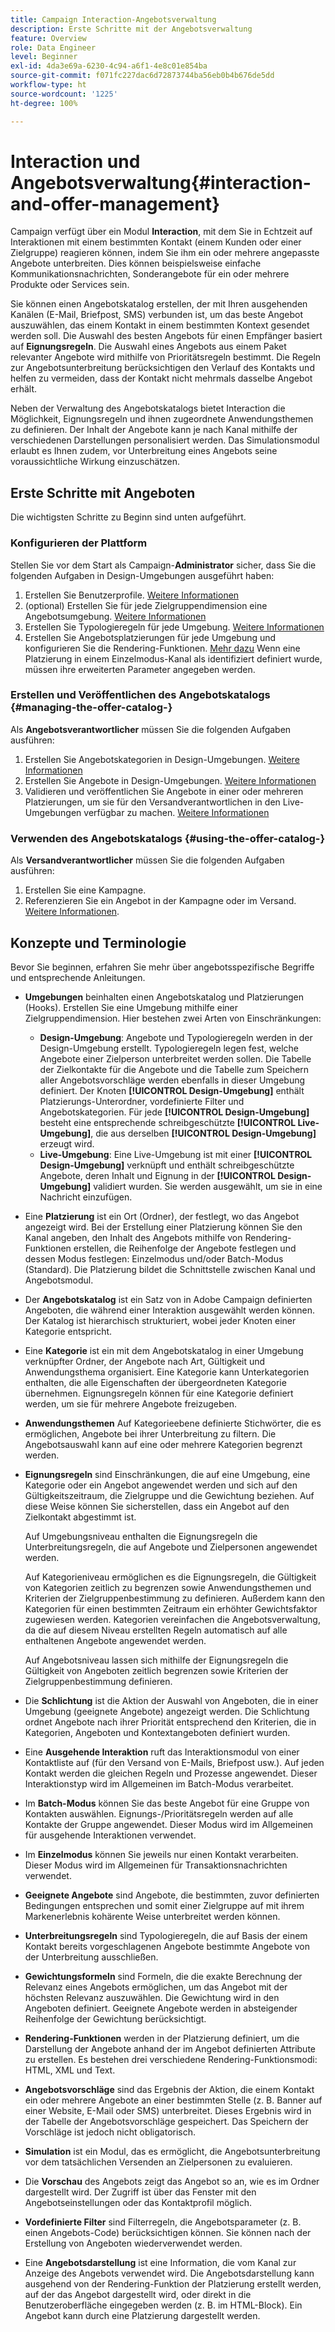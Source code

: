 ```yaml
---
title: Campaign Interaction-Angebotsverwaltung
description: Erste Schritte mit der Angebotsverwaltung
feature: Overview
role: Data Engineer
level: Beginner
exl-id: 4da3e69a-6230-4c94-a6f1-4e8c01e854ba
source-git-commit: f071fc227dac6d72873744ba56eb0b4b676de5dd
workflow-type: ht
source-wordcount: '1225'
ht-degree: 100%

---
```


# Interaction und Angebotsverwaltung{#interaction-and-offer-management}

Campaign verfügt über ein Modul **Interaction**, mit dem Sie in Echtzeit auf Interaktionen mit einem bestimmten Kontakt (einem Kunden oder einer Zielgruppe) reagieren können, indem Sie ihm ein oder mehrere angepasste Angebote unterbreiten. Dies können beispielsweise einfache Kommunikationsnachrichten, Sonderangebote für ein oder mehrere Produkte oder Services sein.

Sie können einen Angebotskatalog erstellen, der mit Ihren ausgehenden Kanälen (E-Mail, Briefpost, SMS) verbunden ist, um das beste Angebot auszuwählen, das einem Kontakt in einem bestimmten Kontext gesendet werden soll. Die Auswahl des besten Angebots für einen Empfänger basiert auf **Eignungsregeln**. Die Auswahl eines Angebots aus einem Paket relevanter Angebote wird mithilfe von Prioritätsregeln bestimmt. Die Regeln zur Angebotsunterbreitung berücksichtigen den Verlauf des Kontakts und helfen zu vermeiden, dass der Kontakt nicht mehrmals dasselbe Angebot erhält.

Neben der Verwaltung des Angebotskatalogs bietet Interaction die Möglichkeit, Eignungsregeln und ihnen zugeordnete Anwendungsthemen zu definieren. Der Inhalt der Angebote kann je nach Kanal mithilfe der verschiedenen Darstellungen personalisiert werden. Das Simulationsmodul erlaubt es Ihnen zudem, vor Unterbreitung eines Angebots seine voraussichtliche Wirkung einzuschätzen.

## Erste Schritte mit Angeboten

Die wichtigsten Schritte zu Beginn sind unten aufgeführt.

### Konfigurieren der Plattform

Stellen Sie vor dem Start als Campaign-**Administrator** sicher, dass Sie die folgenden Aufgaben in Design-Umgebungen ausgeführt haben:

1. Erstellen Sie Benutzerprofile. [Weitere Informationen](interaction-operators.md)
1. (optional) Erstellen Sie für jede Zielgruppendimension eine Angebotsumgebung. [Weitere Informationen](interaction-env.md)
1. Erstellen Sie Typologieregeln für jede Umgebung. [Weitere Informationen](interaction-offer.md#offer-presentation)
1. Erstellen Sie Angebotsplatzierungen für jede Umgebung und konfigurieren Sie die Rendering-Funktionen. [Mehr dazu](interaction-offer-spaces.md)
Wenn eine Platzierung in einem Einzelmodus-Kanal als identifiziert definiert wurde, müssen ihre erweiterten Parameter angegeben werden.

### Erstellen und Veröffentlichen des Angebotskatalogs {#managing-the-offer-catalog-}

Als **Angebotsverantwortlicher** müssen Sie die folgenden Aufgaben ausführen:

1. Erstellen Sie Angebotskategorien in Design-Umgebungen. [Weitere Informationen](interaction-offer-catalog.md#creating-offer-categories)
1. Erstellen Sie Angebote in Design-Umgebungen. [Weitere Informationen](interaction-offer.md)
1. Validieren und veröffentlichen Sie Angebote in einer oder mehreren Platzierungen, um sie für den Versandverantwortlichen in den Live-Umgebungen verfügbar zu machen. [Weitere Informationen](interaction-offer.md#approve-offers)

### Verwenden des Angebotskatalogs {#using-the-offer-catalog-}

Als **Versandverantwortlicher** müssen Sie die folgenden Aufgaben ausführen:

1. Erstellen Sie eine Kampagne.
1. Referenzieren Sie ein Angebot in der Kampagne oder im Versand. [Weitere Informationen](interaction-send-offers.md).


## Konzepte und Terminologie

Bevor Sie beginnen, erfahren Sie mehr über angebotsspezifische Begriffe und entsprechende Anleitungen.

* **Umgebungen** beinhalten einen Angebotskatalog und Platzierungen (Hooks). Erstellen Sie eine Umgebung mithilfe einer Zielgruppendimension.
Hier bestehen zwei Arten von Einschränkungen:

   * **Design-Umgebung**: Angebote und Typologieregeln werden in der Design-Umgebung erstellt. Typologieregeln legen fest, welche Angebote einer Zielperson unterbreitet werden sollen. Die Tabelle der Zielkontakte für die Angebote und die Tabelle zum Speichern aller Angebotsvorschläge werden ebenfalls in dieser Umgebung definiert. Der Knoten **[!UICONTROL Design-Umgebung]** enthält Platzierungs-Unterordner, vordefinierte Filter und Angebotskategorien. Für jede **[!UICONTROL Design-Umgebung]** besteht eine entsprechende schreibgeschützte **[!UICONTROL Live-Umgebung]**, die aus derselben **[!UICONTROL Design-Umgebung]** erzeugt wird.
   * **Live-Umgebung**: Eine Live-Umgebung ist mit einer **[!UICONTROL Design-Umgebung]** verknüpft und enthält schreibgeschützte Angebote, deren Inhalt und Eignung in der **[!UICONTROL Design-Umgebung]** validiert wurden. Sie werden ausgewählt, um sie in eine Nachricht einzufügen.

* Eine **Platzierung** ist ein Ort (Ordner), der festlegt, wo das Angebot angezeigt wird. Bei der Erstellung einer Platzierung können Sie den Kanal angeben, den Inhalt des Angebots mithilfe von Rendering-Funktionen erstellen, die Reihenfolge der Angebote festlegen und dessen Modus festlegen: Einzelmodus und/oder Batch-Modus (Standard). Die Platzierung bildet die Schnittstelle zwischen Kanal und Angebotsmodul.
* Der **Angebotskatalog** ist ein Satz von in Adobe Campaign definierten Angeboten, die während einer Interaktion ausgewählt werden können. Der Katalog ist hierarchisch strukturiert, wobei jeder Knoten einer Kategorie entspricht.
* Eine **Kategorie** ist ein mit dem Angebotskatalog in einer Umgebung verknüpfter Ordner, der Angebote nach Art, Gültigkeit und Anwendungsthema organisiert. Eine Kategorie kann Unterkategorien enthalten, die alle Eigenschaften der übergeordneten Kategorie übernehmen. Eignungsregeln können für eine Kategorie definiert werden, um sie für mehrere Angebote freizugeben.
* **Anwendungsthemen** Auf Kategorieebene definierte Stichwörter, die es ermöglichen, Angebote bei ihrer Unterbreitung zu filtern. Die Angebotsauswahl kann auf eine oder mehrere Kategorien begrenzt werden.
* **Eignungsregeln** sind Einschränkungen, die auf eine Umgebung, eine Kategorie oder ein Angebot angewendet werden und sich auf den Gültigkeitszeitraum, die Zielgruppe und die Gewichtung beziehen. Auf diese Weise können Sie sicherstellen, dass ein Angebot auf den Zielkontakt abgestimmt ist.

   Auf Umgebungsniveau enthalten die Eignungsregeln die Unterbreitungsregeln, die auf Angebote und Zielpersonen angewendet werden.

   Auf Kategorieniveau ermöglichen es die Eignungsregeln, die Gültigkeit von Kategorien zeitlich zu begrenzen sowie Anwendungsthemen und Kriterien der Zielgruppenbestimmung zu definieren. Außerdem kann den Kategorien für einen bestimmten Zeitraum ein erhöhter Gewichtsfaktor zugewiesen werden. Kategorien vereinfachen die Angebotsverwaltung, da die auf diesem Niveau erstellten Regeln automatisch auf alle enthaltenen Angebote angewendet werden.

   Auf Angebotsniveau lassen sich mithilfe der Eignungsregeln die Gültigkeit von Angeboten zeitlich begrenzen sowie Kriterien der Zielgruppenbestimmung definieren.

* Die **Schlichtung** ist die Aktion der Auswahl von Angeboten, die in einer Umgebung (geeignete Angebote) angezeigt werden. Die Schlichtung ordnet Angebote nach ihrer Priorität entsprechend den Kriterien, die in Kategorien, Angeboten und Kontextangeboten definiert wurden.
* Eine **Ausgehende Interaktion** ruft das Interaktionsmodul von einer Kontaktliste auf (für den Versand von E-Mails, Briefpost usw.). Auf jeden Kontakt werden die gleichen Regeln und Prozesse angewendet. Dieser Interaktionstyp wird im Allgemeinen im Batch-Modus verarbeitet.
* Im **Batch-Modus** können Sie das beste Angebot für eine Gruppe von Kontakten auswählen. Eignungs-/Prioritätsregeln werden auf alle Kontakte der Gruppe angewendet. Dieser Modus wird im Allgemeinen für ausgehende Interaktionen verwendet.
* Im **Einzelmodus** können Sie jeweils nur einen Kontakt verarbeiten. Dieser Modus wird im Allgemeinen für Transaktionsnachrichten verwendet.
* **Geeignete Angebote** sind Angebote, die bestimmten, zuvor definierten Bedingungen entsprechen und somit einer Zielgruppe auf mit ihrem Markenerlebnis kohärente Weise unterbreitet werden können.
* **Unterbreitungsregeln** sind Typologieregeln, die auf Basis der einem Kontakt bereits vorgeschlagenen Angebote bestimmte Angebote von der Unterbreitung ausschließen.
* **Gewichtungsformeln** sind Formeln, die die exakte Berechnung der Relevanz eines Angebots ermöglichen, um das Angebot mit der höchsten Relevanz auszuwählen. Die Gewichtung wird in den Angeboten definiert. Geeignete Angebote werden in absteigender Reihenfolge der Gewichtung berücksichtigt.
* **Rendering-Funktionen** werden in der Platzierung definiert, um die Darstellung der Angebote anhand der im Angebot definierten Attribute zu erstellen. Es bestehen drei verschiedene Rendering-Funktionsmodi: HTML, XML und Text.
* **Angebotsvorschläge** sind das Ergebnis der Aktion, die einem Kontakt ein oder mehrere Angebote an einer bestimmten Stelle (z. B. Banner auf einer Website, E-Mail oder SMS) unterbreitet. Dieses Ergebnis wird in der Tabelle der Angebotsvorschläge gespeichert. Das Speichern der Vorschläge ist jedoch nicht obligatorisch.
* **Simulation** ist ein Modul, das es ermöglicht, die Angebotsunterbreitung vor dem tatsächlichen Versenden an Zielpersonen zu evaluieren.
* Die **Vorschau** des Angebots zeigt das Angebot so an, wie es im Ordner dargestellt wird. Der Zugriff ist über das Fenster mit den Angebotseinstellungen oder das Kontaktprofil möglich.
* **Vordefinierte Filter** sind Filterregeln, die Angebotsparameter (z. B. einen Angebots-Code) berücksichtigen können. Sie können nach der Erstellung von Angeboten wiederverwendet werden.
* Eine **Angebotsdarstellung** ist eine Information, die vom Kanal zur Anzeige des Angebots verwendet wird. Die Angebotsdarstellung kann ausgehend von der Rendering-Funktion der Platzierung erstellt werden, auf der das Angebot dargestellt wird, oder direkt in die Benutzeroberfläche eingegeben werden (z. B. im HTML-Block). Ein Angebot kann durch eine Platzierung dargestellt werden.
